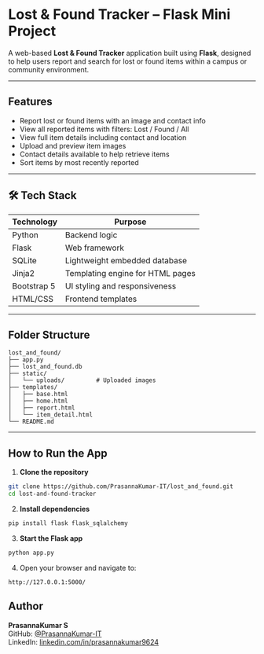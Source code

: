 
# Lost & Found Tracker – Flask Mini Project

A web-based **Lost & Found Tracker** application built using **Flask**, designed to help users report and search for lost or found items within a campus or community environment.

---

## Features

- Report lost or found items with an image and contact info
- View all reported items with filters: Lost / Found / All
- View full item details including contact and location
- Upload and preview item images
- Contact details available to help retrieve items
- Sort items by most recently reported

---

## 🛠 Tech Stack

| Technology     | Purpose                          |
|----------------|----------------------------------|
| Python         | Backend logic                    |
| Flask          | Web framework                    |
| SQLite         | Lightweight embedded database    |
| Jinja2         | Templating engine for HTML pages |
| Bootstrap 5    | UI styling and responsiveness    |
| HTML/CSS       | Frontend templates               |

---

##  Folder Structure

```
lost_and_found/
├── app.py
├── lost_and_found.db
├── static/
│   └── uploads/         # Uploaded images
├── templates/
│   ├── base.html
│   ├── home.html
│   ├── report.html
│   └── item_detail.html
└── README.md
```

---

## How to Run the App

1. **Clone the repository**
```bash
git clone https://github.com/PrasannaKumar-IT/lost_and_found.git
cd lost-and-found-tracker
```

2. **Install dependencies**
```bash
pip install flask flask_sqlalchemy
```

3. **Start the Flask app**
```bash
python app.py
```

4. Open your browser and navigate to:
```
http://127.0.0.1:5000/
```



## Author

**PrasannaKumar S**  
GitHub: [@PrasannaKumar-IT](https://github.com/PrasannaKumar-IT)  
LinkedIn: [linkedin.com/in/prasannakumar9624](https://www.linkedin.com/in/prasannakumar9624)

